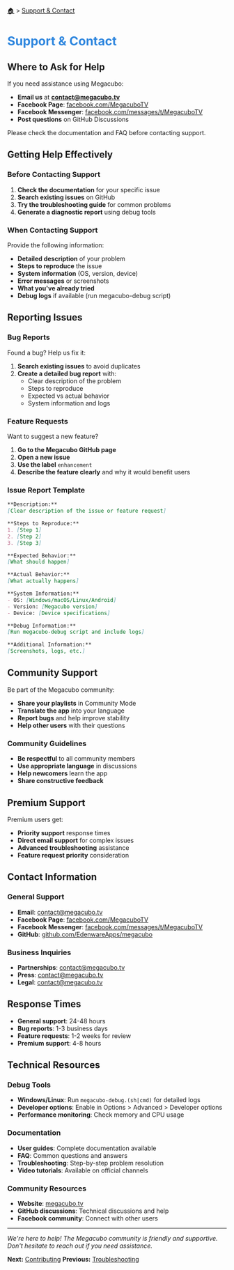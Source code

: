 <!-- docs/support.md -->

[🏠](/README.md) > [Support & Contact](support.md)

# <span style="color: #2e86de;">Support & Contact</span>

## Where to Ask for Help

If you need assistance using Megacubo:

- **Email us** at **contact@megacubo.tv**
- **Facebook Page**: [facebook.com/MegacuboTV](https://www.facebook.com/MegacuboTV)
- **Facebook Messenger**: [facebook.com/messages/t/MegacuboTV](https://www.facebook.com/messages/t/MegacuboTV)
- **Post questions** on GitHub Discussions

Please check the documentation and FAQ before contacting support.

## Getting Help Effectively

### Before Contacting Support

1. **Check the documentation** for your specific issue
2. **Search existing issues** on GitHub
3. **Try the troubleshooting guide** for common problems
4. **Generate a diagnostic report** using debug tools

### When Contacting Support

Provide the following information:

- **Detailed description** of your problem
- **Steps to reproduce** the issue
- **System information** (OS, version, device)
- **Error messages** or screenshots
- **What you've already tried**
- **Debug logs** if available (run megacubo-debug script)

## Reporting Issues

### Bug Reports

Found a bug? Help us fix it:

1. **Search existing issues** to avoid duplicates
2. **Create a detailed bug report** with:
   - Clear description of the problem
   - Steps to reproduce
   - Expected vs actual behavior
   - System information and logs

### Feature Requests

Want to suggest a new feature?

1. **Go to the Megacubo GitHub page**
2. **Open a new issue**
3. **Use the label** `enhancement`
4. **Describe the feature clearly** and why it would benefit users

### Issue Report Template

```markdown
**Description:**
[Clear description of the issue or feature request]

**Steps to Reproduce:**
1. [Step 1]
2. [Step 2]
3. [Step 3]

**Expected Behavior:**
[What should happen]

**Actual Behavior:**
[What actually happens]

**System Information:**
- OS: [Windows/macOS/Linux/Android]
- Version: [Megacubo version]
- Device: [Device specifications]

**Debug Information:**
[Run megacubo-debug script and include logs]

**Additional Information:**
[Screenshots, logs, etc.]
```

## Community Support

Be part of the Megacubo community:

- **Share your playlists** in Community Mode
- **Translate the app** into your language
- **Report bugs** and help improve stability
- **Help other users** with their questions

### Community Guidelines

- **Be respectful** to all community members
- **Use appropriate language** in discussions
- **Help newcomers** learn the app
- **Share constructive feedback**

## Premium Support

Premium users get:

- **Priority support** response times
- **Direct email support** for complex issues
- **Advanced troubleshooting** assistance
- **Feature request priority** consideration

## Contact Information

### General Support
- **Email**: contact@megacubo.tv
- **Facebook Page**: [facebook.com/MegacuboTV](https://www.facebook.com/MegacuboTV)
- **Facebook Messenger**: [facebook.com/messages/t/MegacuboTV](https://www.facebook.com/messages/t/MegacuboTV)
- **GitHub**: [github.com/EdenwareApps/megacubo](https://github.com/EdenwareApps/megacubo)

### Business Inquiries
- **Partnerships**: contact@megacubo.tv
- **Press**: contact@megacubo.tv
- **Legal**: contact@megacubo.tv

## Response Times

- **General support**: 24-48 hours
- **Bug reports**: 1-3 business days
- **Feature requests**: 1-2 weeks for review
- **Premium support**: 4-8 hours

## Technical Resources

### Debug Tools
- **Windows/Linux**: Run `megacubo-debug.(sh|cmd)` for detailed logs
- **Developer options**: Enable in Options > Advanced > Developer options
- **Performance monitoring**: Check memory and CPU usage

### Documentation
- **User guides**: Complete documentation available
- **FAQ**: Common questions and answers
- **Troubleshooting**: Step-by-step problem resolution
- **Video tutorials**: Available on official channels

### Community Resources
- **Website**: [megacubo.tv](https://megacubo.tv/en/english/)
- **GitHub discussions**: Technical discussions and help
- **Facebook community**: Connect with other users

---

*We're here to help! The Megacubo community is friendly and supportive. Don't hesitate to reach out if you need assistance.*

**Next:** [Contributing](contributing.md)
**Previous:** [Troubleshooting](troubleshooting.md)